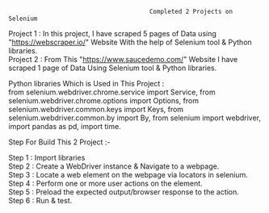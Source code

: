                                            Completed 2 Projects on Selenium
                                                                        
Project 1 : In this project, I have scraped 5 pages of Data using "https://webscraper.io/" Website With the help of Selenium tool & Python libraries.\
Project 2 : From This "https://www.saucedemo.com/" Website I have scraped 1 page of Data Using Selenium tool & Python libraries.

Python libraries Which is Used in This Project :  
from selenium.webdriver.chrome.service import Service, 
from selenium.webdriver.chrome.options import Options, 
from selenium.webdriver.common.keys import Keys, 
from selenium.webdriver.common.by import By, 
from selenium import webdriver, 
import pandas as pd, 
import time.

Step For Build This 2 Project :- 

Step 1 : Import libraries \
Step 2 : Create a WebDriver instance & Navigate to a webpage. \
Step 3 : Locate a web element on the webpage via locators in selenium. \
Step 4 : Perform one or more user actions on the element. \
Step 5 : Preload the expected output/browser response to the action. \
Step 6 : Run & test.
